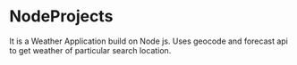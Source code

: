 # NodeProjects
It is a Weather Application build on Node js. Uses geocode and forecast api to get weather of particular search location.
